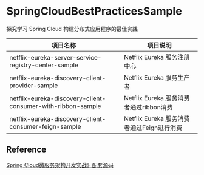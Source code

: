 # SpringCloudBestPracticesSample

探究学习 Spring Cloud 构建分布式应用程序的最佳实践

|项目名称|项目说明|
|--|--|
|netflix-eureka-server-service-registry-center-sample|Netflix Eureka 服务注册中心|
|netflix-eureka-discovery-client-provider-sample|Netflix Eureka 服务生产者|
|netflix-eureka-discovery-client-consumer-with-ribbon-sample|Netflix Eureka 服务消费者通过ribbon消费|
|netflix-eureka-discovery-client-consumer-feign-sample|Netflix Eureka 服务消费者通过Feign进行消费|

## Reference
[Spring Cloud微服务架构开发实战》配套源码](https://github.com/cd826/springcloud-demo/)
